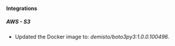 
#### Integrations

##### AWS - S3

- Updated the Docker image to: *demisto/boto3py3:1.0.0.100496*.
